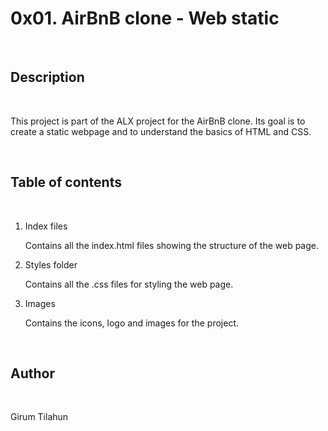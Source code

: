 <h1>0x01. AirBnB clone - Web static</h1>
<br>
<h2>Description</h2>
<br>
<p>This project is part of the ALX project for the AirBnB clone. Its goal is to create a static webpage and to understand the basics of HTML and CSS.</p>
<br>
<h2>Table of contents</h2>
<br>
<ol>
<li>Index files</li>
<p>Contains all the index.html files showing the structure of the web page.</p>
<li>Styles folder</li>
<p>Contains all the .css files for styling the web page.</p>
<li>Images</li>
<p>Contains the icons, logo and images for the project.</p>
</ol>
<br>
<h2>Author</h2>
<br>
<p>Girum Tilahun</p>
